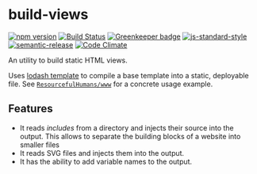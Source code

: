 # build-views

[![npm version](https://img.shields.io/npm/v/@rheactorjs/build-views.svg)](https://www.npmjs.com/package/@rheactorjs/build-views)
[![Build Status](https://travis-ci.org/RHeactorJS/build-views.svg?branch=master)](https://travis-ci.org/RHeactorJS/build-views)
[![Greenkeeper badge](https://badges.greenkeeper.io/RHeactorJS/build-views.svg)](https://greenkeeper.io/) 
[![js-standard-style](https://img.shields.io/badge/code%20style-standard-brightgreen.svg)](http://standardjs.com/)
[![semantic-release](https://img.shields.io/badge/semver-semantic%20release-e10079.svg)](https://github.com/semantic-release/semantic-release)
[![Code Climate](https://codeclimate.com/github/RHeactorJS/build-views/badges/gpa.svg)](https://codeclimate.com/github/RHeactorJS/build-views)

An utility to build static HTML views.

Uses [lodash template](https://lodash.com/docs/4.17.2#template) to compile a base template into a static, deployable file. See [`ResourcefulHumans/www`](https://github.com/ResourcefulHumans/www/blob/master/Makefile) for a concrete usage example.

## Features

- It reads *includes* from a directory and injects their source into the output. This allows to separate the building blocks of a website into smaller files
- It reads SVG files and injects them into the output.
- It has the ability to add variable names to the output.
